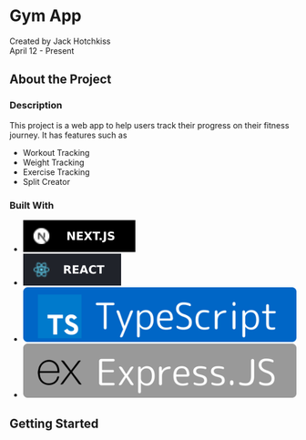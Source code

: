 # Gym App

Created by Jack Hotchkiss  
April 12 - Present

## About the Project

### Description

This project is a web app to help users track their progress on their fitness journey. It has features such as

- Workout Tracking
- Weight Tracking
- Exercise Tracking
- Split Creator

### Built With

- <a href="https://nextjs.org/"><img src="assets/nextjslogo.svg"></a>
- <a href="https://react.dev/"><img src="assets/reactlogo.svg"></a>
- <a href="https://typescriptlang.org/"><img src="assets/typescript.png"></a>
- <a href="https://expressjs.com/"><img src="assets/express.png"></a>

## Getting Started
